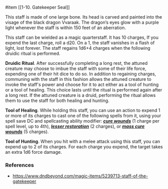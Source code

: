  #item [[1-10. Gatekeeper Seal]]

This staff is made of one large bone. Its head is carved and painted into the visage of the black dragon Vvaraak. The dragon’s eyes glow with a purple light whenever the staff is within 150 feet of an aberration.

This staff can be wielded as a magic quarterstaff. It has 10 charges, If you expend the last charge, roll a d20. On a 1, the staff vanishes in a flash of light, lost forever. The staff regains 1d6+4 charges when the following druidic ritual is performed.

**Druidic Ritual**. After successfully completing a long rest, the attuned creature may choose to imbue the staff with some of their life force, expending one of their hit dice to do so. In addition to regaining charges, communing with the staff in this fashion allows the attuned creature to invoke the staff's power and choose for it to act either as a tool of hunting or a tool of healing. This choice lasts until the ritual is performed again after a long rest. If the attuned creature is a druid, performing the ritual allows them to use the staff for both healing and hunting.

**Tool of Healing**. While holding this staff, you can use an action to expend 1 or more of its charges to cast one of the following spells from it, using your spell save DC and spellcasting ability modifier: ***[cure wounds](https://www.dndbeyond.com/spells/cure-wounds)*** (1 charge per spell level, up to 4th), ***[lesser restoration](https://www.dndbeyond.com/spells/lesser-restoration)*** (2 charges), or ***[mass cure wounds](https://www.dndbeyond.com/spells/mass-cure-wounds)*** (5 charges).

**Tool of Hunting**. When you hit with a melee attack using this staff, you can expend up to 2 of its charges. For each charge you expend, the target takes an extra 1d6 force damage.

### References

* https://www.dndbeyond.com/magic-items/5239713-staff-of-the-gatekeeper
